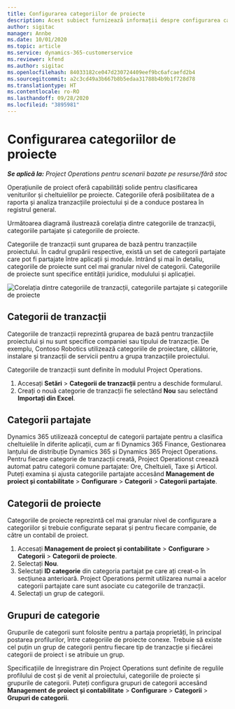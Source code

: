 ```yaml
---
title: Configurarea categoriilor de proiecte
description: Acest subiect furnizează informații despre configurarea categoriilor de proiect.
author: sigitac
manager: Annbe
ms.date: 10/01/2020
ms.topic: article
ms.service: dynamics-365-customerservice
ms.reviewer: kfend
ms.author: sigitac
ms.openlocfilehash: 84033182ce047d230724409eef9bc6afcaefd2b4
ms.sourcegitcommit: a2c3cd49a3b667b8b5edaa31788b4b9b1f728d78
ms.translationtype: HT
ms.contentlocale: ro-RO
ms.lasthandoff: 09/28/2020
ms.locfileid: "3895981"
---
```

# <a name="configure-project-categories"></a>Configurarea categoriilor de proiecte

_**Se aplică la:** Project Operations pentru scenarii bazate pe resurse/fără stoc_

Operațiunile de proiect oferă capabilități solide pentru clasificarea veniturilor și cheltuielilor pe proiecte. Categoriile oferă posibilitatea de a raporta și analiza tranzacțiile proiectului și de a conduce postarea în registrul general.

Următoarea diagramă ilustrează corelația dintre categoriile de tranzacții, categoriile partajate și categoriile de proiecte. 

Categoriile de tranzacții sunt gruparea de bază pentru tranzacțiile proiectului. În cadrul grupării respective, există un set de categorii partajate care pot fi partajate între aplicații și module. Intrând și mai în detaliu, categoriile de proiecte sunt cel mai granular nivel de categorii. Categoriile de proiecte sunt specifice entității juridice, modulului și aplicației.

![Corelația dintre categoriile de tranzacții, categoriile partajate și categoriile de proiecte](media/project-categories.png)

## <a name="transaction-categories"></a>Categorii de tranzacții

Categoriile de tranzacții reprezintă gruparea de bază pentru tranzacțiile proiectului și nu sunt specifice companiei sau tipului de tranzacție. De exemplu, Contoso Robotics utilizează categoriile de proiectare, călătorie, instalare și tranzacții de servicii pentru a grupa tranzacțiile proiectului.

Categoriile de tranzacții sunt definite în modulul Project Operations. 
1. Accesați **Setări** \> **Categorii de tranzacții** pentru a deschide formularul. 
2. Creați o nouă categorie de tranzacții fie selectând **Nou** sau selectând **Importați din Excel**.

## <a name="shared-categories"></a>Categorii partajate

Dynamics 365 utilizează conceptul de categorii partajate pentru a clasifica cheltuielile în diferite aplicații, cum ar fi Dynamics 365 Finance, Gestionarea lanțului de distribuție Dynamics 365 și Dynamics 365 Project Operations. Pentru fiecare categorie de tranzacții creată, Project Operationst creează automat patru categorii comune partajate: Ore, Cheltuieli, Taxe și Articol. Puteți examina și ajusta categoriile partajate accesând **Management de proiect și contabilitate** \> **Configurare** \> **Categorii** \> **Categorii partajate**.

## <a name="project-categories"></a>Categorii de proiecte

Categoriile de proiecte reprezintă cel mai granular nivel de configurare a categoriilor și trebuie configurate separat și pentru fiecare companie, de către un contabil de proiect.

1. Accesați **Management de proiect și contabilitate** \> **Configurare** \> **Categorii** \> **Categorii de proiecte**.
2. Selectați **Nou**.
3. Selectați **ID categorie** din categoria partajat pe care ați creat-o în secțiunea anterioară. Project Operations permit utilizarea numai a acelor categorii partajate care sunt asociate cu categoriile de tranzacții.
4. Selectați un grup de categorii.

## <a name="category-groups"></a>Grupuri de categorie

Grupurile de categorii sunt folosite pentru a partaja proprietăți, în principal postarea profilurilor, între categoriile de proiecte conexe. Trebuie să existe cel puțin un grup de categorii pentru fiecare tip de tranzacție și fiecărei categorii de proiect i se atribuie un grup.

Specificațiile de înregistrare din Project Operations sunt definite de regulile profilului de cost și de venit al proiectului, categoriile de proiecte și grupurile de categorii. Puteți configura grupuri de categorii accesând **Management de proiect și contabilitate** \> **Configurare** \> **Categorii** \> **Grupuri de categorii**.
